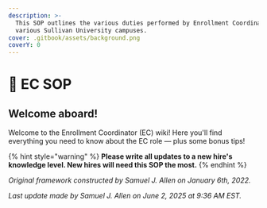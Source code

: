 ```yaml
---
description: >-
  This SOP outlines the various duties performed by Enrollment Coordinators at
  various Sullivan University campuses.
cover: .gitbook/assets/background.png
coverY: 0
---
```


# 🧭 EC SOP

## Welcome aboard!

Welcome to the Enrollment Coordinator (EC) wiki! Here you'll find everything you need to know about the EC role — plus some bonus tips!

{% hint style="warning" %}
**Please write all updates to a new hire's knowledge level.  New hires will need this SOP the most.**
{% endhint %}

_Original framework constructed by Samuel J. Allen on January 6th, 2022._

_Last update made by Samuel J. Allen on June 2, 2025 at 9:36 AM EST._
